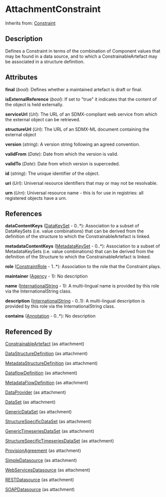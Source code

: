 
# AttachmentConstraint

Inherits from: [Constraint](Constraint.md)



## Description

Defines a Constraint in terms of the combination of Component values that may be found in a data source, and to which a ConstrainableArtefact may be associated in a structure definition.


## Attributes

**final** (*bool*): Defines whether a maintained artefact is draft or final.

**isExternalReference** (*bool*): If set to "true" it indicates that the content of the object is held externally.

**serviceUrl** (*Url*): The URL of an SDMX-compliant web service from which the external object can be retrieved.

**structureUrl** (*Url*): The URL of an SDMX-ML document containing the external object

**version** (*string*): A version string following an agreed convention.

**validFrom** (*Date*): Date from which the version is valid.

**validTo** (*Date*): Date from which version is superceded.

**id** (*string*): The unique identifier of the object.

**uri** (*Url*): Universal resource identifiers that may or may not be resolvable.

**urn** (*Urn*): Universal resource name - this is for use in registries: all registered objects have a urn.



## References

**dataContentKeys** ([DataKeySet](DataKeySet.md) - 0..*): Association to a subset of DataKeySets (i.e. value combinations) that can be derived from the definition of the structure to which the ConstrainableArtefact is linked.

**metadataContentKeys** ([MetadataKeySet](MetadataKeySet.md) - 0..*): Association to a subset of MetadataKeySets (i.e. value combinations) that can be derived from the definition of the Structure to which the ConstrainableArtefact is linked.

**role** ([ConstraintRole](ConstraintRole.md) - 1..*): Association to the role that the Constraint plays.

**maintainer** ([Agency](../OrganisationSchemes/Agency.md) - 1): No description

**name** ([InternationalString](../Base/InternationalString.md) - 1): A multi-lingual name is provided by this role via the InternationalString class.

**description** ([InternationalString](../Base/InternationalString.md) - 0..1): A multi-lingual description is provided by this role via the InternationalString class.

**contains** ([Annotation](../Base/Annotation.md) - 0..*): No description



## Referenced By

[ConstrainableArtefact](ConstrainableArtefact.md) (as attachment)

[DataStructureDefinition](../DataStructureDefinitions/DataStructureDefinition.md) (as attachment)

[MetadataStructureDefinition](../MetadataStructureDefinitions/MetadataStructureDefinition.md) (as attachment)

[DataflowDefinition](../DataStructureDefinitions/DataflowDefinition.md) (as attachment)

[MetadataFlowDefinition](../MetadataStructureDefinitions/MetadataFlowDefinition.md) (as attachment)

[DataProvider](../OrganisationSchemes/DataProvider.md) (as attachment)

[DataSet](../DataStructureDefinitions/DataSet.md) (as attachment)

[GenericDataSet](../DataStructureDefinitions/GenericDataSet.md) (as attachment)

[StructureSpecificDataSet](../DataStructureDefinitions/StructureSpecificDataSet.md) (as attachment)

[GenericTimeseriesDataSet](../DataStructureDefinitions/GenericTimeseriesDataSet.md) (as attachment)

[StructureSpecificTimeseriesDataSet](../DataStructureDefinitions/StructureSpecificTimeseriesDataSet.md) (as attachment)

[ProvisionAgreement](../DataProvisioning/ProvisionAgreement.md) (as attachment)

[SimpleDatasource](../DataProvisioning/SimpleDatasource.md) (as attachment)

[WebServicesDatasource](../DataProvisioning/WebServicesDatasource.md) (as attachment)

[RESTDatasource](../DataProvisioning/RESTDatasource.md) (as attachment)

[SOAPDatasource](../DataProvisioning/SOAPDatasource.md) (as attachment)


